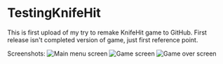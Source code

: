 # TestingKnifeHit

This is first upload of my try to remake KnifeHit game to GitHub. First release isn't completed version of game, just first reference point.

Screenshots:
![Main menu screen](https://user-images.githubusercontent.com/46202060/148638715-6d48e329-29fb-4b63-b366-9155612b4dae.jpg)
![Game screen](https://user-images.githubusercontent.com/46202060/148638717-8b16c071-f6e8-4246-903d-2845536affa5.jpg)
![Game over screen](https://user-images.githubusercontent.com/46202060/148638719-a811433b-c5d0-494c-a736-cb04773951bb.jpg)

